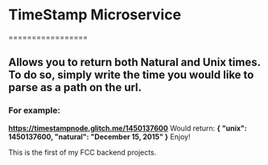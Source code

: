 # TimeStamp Microservice
=================
## Allows you to return both Natural and Unix times. To do so, simply write the time you would like to parse as a path on the url.
### For example:
**https://timestampnode.glitch.me/1450137600**
Would return:
**{ "unix": 1450137600, "natural": "December 15, 2015" }**
Enjoy!

This is the first of my FCC backend projects.
